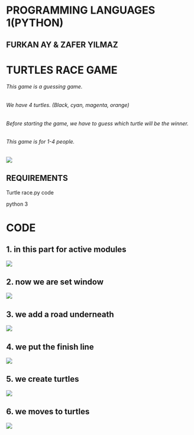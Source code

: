 # PROGRAMMING LANGUAGES 1(PYTHON)
## FURKAN AY & ZAFER YILMAZ




# TURTLES RACE GAME

###### This game is a guessing game.
###### We have 4 turtles. (Black, cyan, magenta, orange)
###### Before starting the game, we have to guess which turtle will be the winner.
###### This game is for 1-4 people.

<img src="https://user-images.githubusercontent.com/74255322/102713672-24b18800-42f4-11eb-9397-dac9b25a4d5f.png">

## **REQUIREMENTS**
Turtle race.py code

python 3

# CODE
## 1. in this part for active modules
<img src="https://user-images.githubusercontent.com/74255322/102716781-31d87200-4308-11eb-9aeb-1e58201b2b24.png">

## 2. now we are set window
<img src="https://user-images.githubusercontent.com/74255322/102716899-e96d8400-4308-11eb-86f8-152dde47ad51.png">

## 3. we add a road underneath
<img src="https://user-images.githubusercontent.com/74255322/102717030-e2934100-4309-11eb-90db-90da3d62b025.png">

## 4. we put the finish line
<img src="https://user-images.githubusercontent.com/74255322/102717168-c512a700-430a-11eb-8cf3-f4d1aedfc7f2.png">

## 5. we create turtles
<img src="https://user-images.githubusercontent.com/74255322/102717311-ad87ee00-430b-11eb-8d86-9c3f4b0bfc4f.png">

## 6. we moves to turtles
<img src="https://user-images.githubusercontent.com/74255322/102717421-5e8e8880-430c-11eb-9d47-5176c388a8bc.png">





